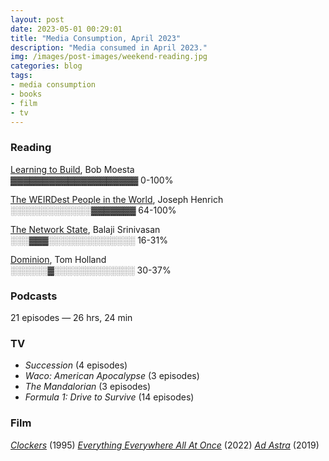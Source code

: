 ```yaml
---
layout: post
date: 2023-05-01 00:29:01
title: "Media Consumption, April 2023"
description: "Media consumed in April 2023."
img: /images/post-images/weekend-reading.jpg
categories: blog
tags:
- media consumption
- books
- film
- tv
---
```


### Reading

[Learning to Build](/books/moesta-learning-to-build/ "Learning to Build"), Bob Moesta<br />
▓▓▓▓▓▓▓▓▓▓▓▓▓▓▓▓▓▓▓▓ 0-100%

[The WEIRDest People in the World](/books/henrich-the-weirdest-people-in-the-world/ "The WEIRDest People in the World"), Joseph Henrich<br />
░░░░░░░░░░░░░▓▓▓▓▓▓▓ 64-100%

[The Network State](/books/srinivasan-the-network-state/ "The Network State"), Balaji Srinivasan<br />
░░░▓▓▓░░░░░░░░░░░░░░ 16-31%

[Dominion](/books/holland-dominion/ "Dominion"), Tom Holland<br />
░░░░░░▓░░░░░░░░░░░░░ 30-37%

### Podcasts

21 episodes — 26 hrs, 24 min

### TV

* _Succession_ (4 episodes)
* _Waco: American Apocalypse_ (3 episodes)
* _The Mandalorian_ (3 episodes)
* _Formula 1: Drive to Survive_ (14 episodes)

### Film

_[Clockers](https://letterboxd.com/film/clockers/ "Clockers")_ (1995)
_[Everything Everywhere All At Once](https://letterboxd.com/film/everything-everywhere-all-at-once/ "Everything Everywhere All At Once")_ (2022)
_[Ad Astra](https://letterboxd.com/film/ad-astra-2019/ "Ad Astra")_ (2019)